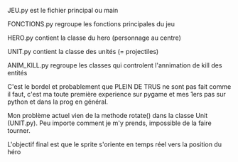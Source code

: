 JEU.py est le fichier principal ou main

FONCTIONS.py regroupe les fonctions principales du jeu

HERO.py contient la classe du hero (personnage au centre)

UNIT.py contient la classe des unités (= projectiles)

ANIM_KILL.py regroupe les classes qui controlent l'annimation de kill des entités


C'est le bordel et probablement que PLEIN DE TRUS ne sont pas fait comme il faut, c'est ma toute première experience sur pygame et mes 1ers pas sur python et dans la prog en général.


Mon problème actuel vien de la methode rotate() dans la classe Unit (UNIT.py). 
Peu importe comment je m'y prends, impossible de la faire tourner.

L'objectif final est que le sprite s'oriente en temps réel vers la position du héro

